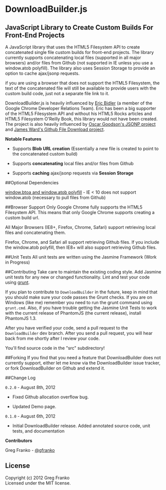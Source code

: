 DownloadBuilder.js
==================

JavaScript Library to Create Custom Builds For Front-End Projects
-----------------------------------------------------------------

A JavaScript library that uses the HTML5 Filesystem API to create concatenated single file custom builds for front-end projects.  The library currently supports concatenating local files (supported in all  major browsers) and/or files from Github (not supported in IE unless you use a window.atob polyfill).  The library also uses Session Storage to provide an option to cache ajax/jsonp requests.

if you are using a browser that does not support the HTML5 Filesystem, the text of the concatenated file will still be available to provide users with the custom build code, just not a separate file link to it.

DownloadBuilder.js is heavily influenced by [Eric Bidler](https://github.com/ebidel) (a member of the Google Chrome Developer Relations Team).  Eric has been a big supporter of the HTML5 Filesystem API and without his HTML5 Rocks articles and HTML5 Filesystem O'Reilly Book, this library would not have been created.  The project is also heavily influenced by [Oscar Goodson's JSONP project](https://github.com/OscarGodson/JSONP) and [James Ward's Github File Download project](https://github.com/jamesward/github-files). 

**Notable Features**

   - Supports **Blob URL creation** (Essentially a new file is created to point to the concatenated custom build)

   - Supports **concatenating** local files and/or files from Github

   - Supports **caching** ajax/jsonp requests via **Session Storage**

##Optional Dependencies

[window.btoa and window.atob polyfill](https://bitbucket.org/davidchambers/base64.js) - IE < 10 does not support window.atob (necessary to pull files from Github)

##Browser Support
Only Google Chrome fully supports the HTML5 Filesystem API.  This means that only Google Chrome supports creating a custom build url.

All Major Browsers (IE8+, Firefox, Chrome, Safari) support retrieving local files and concatenating them.

Firefox, Chrome, and Safari all support retrieving Github files.  If you include the window.atob polyfill, then IE8+ will also support retrieving Github files.

##Unit Tests
All unit tests are written using the Jasmine Framework (Work in Progress)

##Contributing
Take care to maintain the existing coding style. Add Jasmine unit tests for any new or changed functionality. Lint and test your code using [grunt](https://github.com/cowboy/grunt).

If you plan to contribute to `DownloadBuilder` in the future, keep in mind that you should make sure your code passes the Grunt checks.  If you are on Windows (like me) remember you need to run the grunt command using `grunt.cmd`.  Also, if you have trouble getting the Jasmine Unit Tests to work with the current release of PhantomJS (the current release), install PhantomJS 1.3.

After you have verified your code, send a pull request to the `DownloadBuilder` dev branch.  After you send a pull request, you will hear back from me shortly after I review your code.

You'll find source code in the "src" subdirectory!

##Forking
If you find that you need a feature that DownloadBuilder does not currently support, either let me know via the DownloadBuilder issue tracker, or fork DownloadBuilder on Github and extend it.

##Change Log

`0.2.0` - August 8th, 2012

- Fixed Github allocation overflow bug.

- Updated Demo page.

`0.1.0` - August 6th, 2012

- Initial DownloadBuilder release.  Added annotated source code, unit tests, and documentation

**Contributors**

Greg Franko - [@gfranko](https://github.com/gfranko)

## License
Copyright (c) 2012 Greg Franko  
Licensed under the MIT license.
